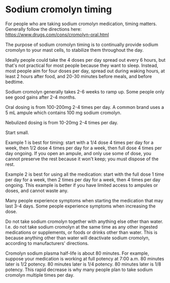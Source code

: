 <!--
source: gpt-3 + jph editing
tags: treatments
-->

# Sodium cromolyn timing

For people who are taking sodium cromolyn medication, timing matters. Generally follow the directions here: https://www.drugs.com/cons/cromolyn-oral.html

The purpose of sodium cromolyn timing is to continually provide sodium cromolyn to your mast cells, to stabilize them throughout the day.

Ideally people could take the 4 doses per day spread out every 6 hours, but that's not practical for most people because they want to sleep. Instead, most people aim for four doses per day, spread out during waking hours, at least 2 hours after food, and 20-30 minutes before meals, and before bedtime.

Sodium cromolyn generally takes 2-6 weeks to ramp up. Some people only see good gains after 2-4 months.

Oral dosing is from 100-200mg 2-4 times per day. A common brand uses a 5 mL ampule which contains 100 mg sodium cromolyn.

Nebulized dosing is from 10-20mg 2-4 times per day.


Start small. 

Example 1 is best for timing: start with a 1/4 dose 4 times per day for a week, then 1/2 dose 4 times per day for a week, then full dose 4 times per day ongoing. If you open an ampule, and only use some of dose, you cannot preserve the rest because it won't keep; you must dispose of the rest.

Example 2 is best for using all the medication: start with the full dose 1 time per day for a week, then 2 times per day for a week, then 4 times per day ongoing. This example is better if you have limited access to ampules or doses, and cannot waste any.

Many people experience symptoms when starting the medication that may last 3-4 days. Some people experience symptoms when increasing the dose.

Do not take sodium cromolyn together with anything else other than water. I.e. do not take sodium cromolyn at the same time as any other ingested medications or supplements, or foods or drinks other than water. This is because anything other than water will deactivate sodium cromolyn, according to manufacturers' directions.

Cromolyn sodium plasma half-life is about 80 minutes. For example, suppose your medication is working at full potency at 7:00 a.m. 80 minutes later is 1/2 potency. 80 minutes later is 1/4 potency. 80 minutes later is 1/8 potency. This rapid decrease is why many people plan to take sodium cromolyn multiple times per day.
